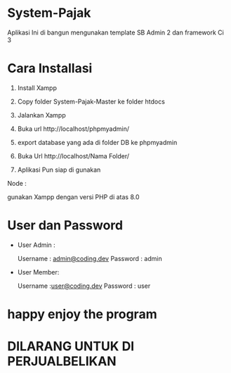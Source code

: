 ﻿# System-Pajak

Aplikasi Ini di bangun mengunakan template SB Admin 2 dan framework Ci 3

# Cara Installasi

1. Install Xampp

2. Copy folder System-Pajak-Master ke folder htdocs

3. Jalankan Xampp

4. Buka url http://localhost/phpmyadmin/

5. export database yang ada di folder DB ke phpmyadmin

6. Buka Url http://localhost/Nama Folder/

7. Aplikasi Pun siap di gunakan

Node :

gunakan Xampp dengan versi PHP di atas 8.0

# User dan Password

- User Admin :

  Username : admin@coding.dev
  Password : admin

- User Member:

  Username :user@coding.dev
  Password : user

# happy enjoy the program

# DILARANG UNTUK DI PERJUALBELIKAN
